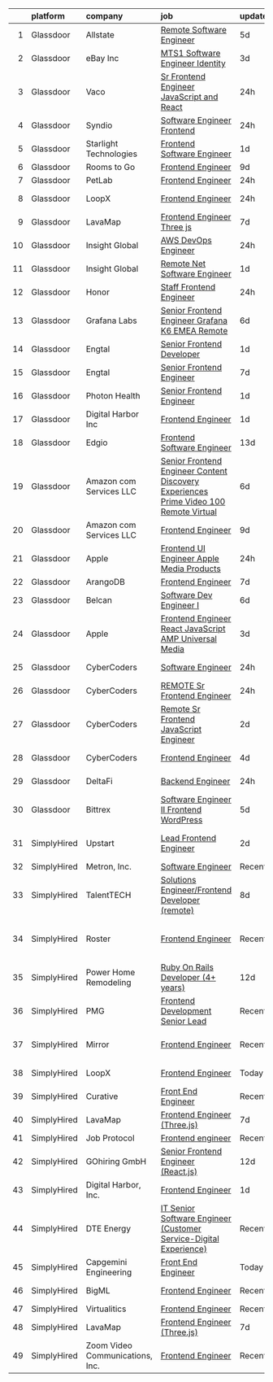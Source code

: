 

|    | platform    | company                         | job                                                                                                                                                                                                                                                                                                                                                                                                                                                                                                                                                                                                                                                                                                                                                                                                                                                                                                                                                                                                                                                                                                                                                                                                                                                                                                                                                                                                                                                                                                            | update_time   | location                      |
|---:|:------------|:--------------------------------|:---------------------------------------------------------------------------------------------------------------------------------------------------------------------------------------------------------------------------------------------------------------------------------------------------------------------------------------------------------------------------------------------------------------------------------------------------------------------------------------------------------------------------------------------------------------------------------------------------------------------------------------------------------------------------------------------------------------------------------------------------------------------------------------------------------------------------------------------------------------------------------------------------------------------------------------------------------------------------------------------------------------------------------------------------------------------------------------------------------------------------------------------------------------------------------------------------------------------------------------------------------------------------------------------------------------------------------------------------------------------------------------------------------------------------------------------------------------------------------------------------------------|:--------------|:------------------------------|
|  1 | Glassdoor   | Allstate                        | [Remote Software Engineer](https://www.glassdoor.com/partner/jobListing.htm?pos=104&ao=1110586&s=58&guid=000001831bf7394eb18ee1877053d9cb&src=GD_JOB_AD&t=SR&vt=w&cs=1_78b74cc5&cb=1662621530840&jobListingId=1008115048879&cpc=444700D72F2ECBCE&jrtk=3-0-1gcdveebkkluo801-1gcdveec8h7j2800-5face8002aa2e907--6NYlbfkN0BLH0BMQoDn-yw6Urt952hBm1JLFZ7WpBxND2cMIOjOqbFVk94wXfJol2fCSe2VsLx6MuvMdbWFXoZpocqK9ZqUcN4JYnfqwRsAt0YmjixCSU6Q8cCzbsHoRdCnB__8rrzsDSZie1HlZQj2oCdq98yvvcLxo-HvnmCi5QUBvattCM-zKKla-U9QDpLOsCqntOmjkzW83pa7nDbunEm1FE8ev3V0ABuI2VLejQlABxkbngIaIecDqkwnlz50RgzilvObH5qURkzsvr4RrlHogC4gjAT38qgRP1Tj69PnwJzIFyt10_itqsFn2_wZ0maQ7c_ZKbScyYnAJ-ax7ZHhu6FtS06Gz1zR9rue86-qpeLFwCTlk9kysj9xm31vrJEN0qCq0keZD1CM3ML7kPuIIJLKlp4zTzK5dEKQrfz4_adx0q2IZ1CQtpPGe_gNSOkdAJQJtpD2FBHxZWNF4Av6RrrZ6gOvHb1WkzYrc8U6upR-K6bg5jfU6M220-8i_QhBo1wei8mz3tdPhZ_fxmOBKYOGBKXPY_alzUwDwAa051DF68_QBWOS_93W53udGv_ECD4SFCEXIGBtKybGVrCdHSFX7IzGYJfXKXH7NxPRygEs3xQkEJFKoexP9SkGTgPMgM9Sg36bNXunf-Jy7wdw-iN2qKzxHPvjKkUpYAt-OnTJCojn7cpKLpJXVvE3q_p5hgjjIE0I5_JErQiBS7FAOAxsqGHGwkGtbA5cljaQgUy5rdzL8-54t877YPC1vngTUBqt7e754gbbnrwJiI1yg3RRtX7SJB1Rqu-xSkD2h4BYYFshVM4W564R2WchMirLUPJyAC4ppXnhudrbXPBQz7KcaKK8CKYVhWski7O_Z1uoE0fh7QWcyvoYE0D_JKIUrWktcQ6AiuJoa5ewcFPrP7bQy4EbUga9fmULCDivtNVk_PCi5meoiv55Kr9b7nX2UN7QKayqfrJqZXC2EfZVJJIFtv4pKXbBzaYHz6VH-bhfpQYulKsPd6wpLOHdgUtgRACubQhLr1XaISnB5RY2182q8cAgOYCNHiaaL9HDi2tOP4vScMa02QDx4XBpiRVXa7BmaYEJr4FAC2mVLKJ1rHB2UevxAHyjiNExvm_HnQzhDRxcUvpFPmKq) | 5d            | Remote                        |
|  2 | Glassdoor   | eBay Inc                        | [MTS1 Software Engineer  Identity](https://www.glassdoor.com/partner/jobListing.htm?pos=109&ao=1110586&s=58&guid=000001831bf7394eb18ee1877053d9cb&src=GD_JOB_AD&t=SR&vt=w&cs=1_0edf32c2&cb=1662621530841&jobListingId=1008117296235&cpc=1FDE87803EF93CD3&jrtk=3-0-1gcdveebkkluo801-1gcdveec8h7j2800-eb14a31bf07ab01f--6NYlbfkN0A9TGvvMbs_9tzUmxh-6hF76myvpV3Plf7hsqRV14VZ2aiPtagJl3fnv9JYFYIpN8lZ3h8RSS_kMby9jBasewK0NxCTE7s6fRYdaDMqijH7eH0uvAZ7fsWXibfapqQ_C2k_O84O4DbB1m1xV2qulU33h0O2QQWBJ_Ag7sDPxUWBzKT-uNkF2_aUdiqnMMDSwRym4IBVTzxrF1vQ0zidswaG3DGP9x6ZtLg4bZHMgbekc3K67bQKm8ECNwb7efLmmPIsh2IWrzzrDCqyL0L1j-nF9DnhpLnxxudi4YC514Iaiquu22f_JV2mv5o6DkmPmVwaugMgqCpBc0HGD9t7dBO6llVggj81VTGmBZUvnSa29XDKEpMjktOkdow9KuDxeVVVTKNa8FFusQ12sgqyBbPyR10F5NSpvJtJ0ocNFg9h5WYpbKpXY1Qh)                                                                                                                                                                                                                                                                                                                                                                                                                                                                                                                                                                                                                                                                                                                         | 3d            | San Jose, CA                  |
|  3 | Glassdoor   | Vaco                            | [Sr  Frontend Engineer   JavaScript and React](https://www.glassdoor.com/partner/jobListing.htm?pos=112&ao=1110586&s=58&guid=000001831bf7394eb18ee1877053d9cb&src=GD_JOB_AD&t=SR&vt=w&ea=1&cs=1_4414ae0d&cb=1662621530842&jobListingId=1008124300502&cpc=B076152010A3B66C&jrtk=3-0-1gcdveebkkluo801-1gcdveec8h7j2800-4e950bf9f6acfd0d--6NYlbfkN0D_sybMACCpf9B-677oK5j6rPldVB6BlrVvFjO_o-GJZbzuF-qh4PxErFUqfUsv_6skaUflXih2BqdXhQlvP0FZVRezZT1P0kLKNuI5B0daSfHRSjiwz0W6ARHyE9ciVYL2wPpF1d45DLyArxkQJT5HCNF116AheAbVrY-Jp1erOzULN6xmpSGnfnmfQ0EMtjWG5AgHsY-FLgHHL__EDEk7LxkuSHLXKs_yx-gL101wtmJC6SPj9slGtX5unJzRHLl3YS6aI99TkdHbiLO0l8ugcng9Qr_xW1A7k_tExazAN2LlSxZst_lZhSJrHSNSGdSL_MI-pYfhW2ADSOELVxxMZGAhfRfkiGufcoEKB1qSiAErWZKz4TptcqYVpuU6qAd5XBMHRaB2_ePAKRGiTyEMOfGxaBbvRYZc1gKmmZ7iQmBCcrpBAGlQzZtillZj_fbXIYse8i0Si1bqmWzNHmVWyxPo8bdnwH4n6yTc08ACMAUeierJGp3XtyDEKOtQptD72vfcUITbZ1YQzaShQJPBJVM32YfAue01BJ4__4mrleKCAKlPzAZ7)                                                                                                                                                                                                                                                                                                                                                                                                                                                                                                                                                                        | 24h           | Remote                        |
|  4 | Glassdoor   | Syndio                          | [Software Engineer  Frontend](https://www.glassdoor.com/partner/jobListing.htm?pos=125&ao=1136043&s=58&guid=000001831bf7394eb18ee1877053d9cb&src=GD_JOB_AD&t=SR&vt=w&ea=1&cs=1_d98bd866&cb=1662621530842&jobListingId=1008124214834&jrtk=3-0-1gcdveebkkluo801-1gcdveec8h7j2800-66801ac3c3d39448-)                                                                                                                                                                                                                                                                                                                                                                                                                                                                                                                                                                                                                                                                                                                                                                                                                                                                                                                                                                                                                                                                                                                                                                                                              | 24h           | Atlanta, GA                   |
|  5 | Glassdoor   | Starlight Technologies          | [Frontend Software Engineer](https://www.glassdoor.com/partner/jobListing.htm?pos=129&ao=1136043&s=58&guid=000001831bf7394eb18ee1877053d9cb&src=GD_JOB_AD&t=SR&vt=w&cs=1_822421bf&cb=1662621530843&jobListingId=1008121428939&jrtk=3-0-1gcdveebkkluo801-1gcdveec8h7j2800-ee31e6fbaaeff577-)                                                                                                                                                                                                                                                                                                                                                                                                                                                                                                                                                                                                                                                                                                                                                                                                                                                                                                                                                                                                                                                                                                                                                                                                                    | 1d            | Remote                        |
|  6 | Glassdoor   | Rooms to Go                     | [Frontend Engineer](https://www.glassdoor.com/partner/jobListing.htm?pos=111&ao=1110586&s=58&guid=000001831bf7394eb18ee1877053d9cb&src=GD_JOB_AD&t=SR&vt=w&ea=1&cs=1_ab235328&cb=1662621530842&jobListingId=1008101023855&cpc=451933188B21919D&jrtk=3-0-1gcdveebkkluo801-1gcdveec8h7j2800-d7501799ad4c8982--6NYlbfkN0DQkrWslipYdAKKBYyyAy12PZe5Qif844XZvzAwxKbcyIRxhdHaqMzJraSVoY3LdvZqdbhDVRcqMbQg9zBKlovBqZFMKKGvJWxnb3S45f-62NWUmbAKl-INeB2t6QZiWm3M1XCYbFffNuOKgWmrB1Y-k2AUD71nAFg2pFsx9_ZakQLz6Mwdh-3VWtaNPTu5NGjCyilmAK1CHw7S-rb4hkXK9UTefqI3ioNFnbpegqmgZ-tc-QFuwyKc8hhF0wLmBgztg29wYTLD00LkPlNhGLrDRrypqpSxiNc3HvMaNwAwECqNScDQwqe_ZEDaHtvaFHxje5Eiwc_NjQcINhz1ROpjmJMAnGA9yHiPvGyb8hyB4txLrnAAd_5Ur41R5aU4ubPiDb6gQn-qLGp9Zfh5dGEz1_0JejLESVzEjICxrvk14pO2LQQGZHU2V12XD889Npn1d4fvj4LTzhKVPMJ0EhFQgHO5aQXx4M-WpiWaluQah-6395ij0IEf6B2iqkKDrfCCScuglQzPLbvAIFwkI6EEu9ypKbNiEPFqSyomLLUXDYEgANKX0Uwx)                                                                                                                                                                                                                                                                                                                                                                                                                                                                                                                                                                                                   | 9d            | Atlanta, GA                   |
|  7 | Glassdoor   | PetLab                          | [Frontend Engineer](https://www.glassdoor.com/partner/jobListing.htm?pos=103&ao=1110586&s=58&guid=000001831bf7394eb18ee1877053d9cb&src=GD_JOB_AD&t=SR&vt=w&cs=1_11f1b01b&cb=1662621530839&jobListingId=1008123414980&cpc=C19BE7EA145E205E&jrtk=3-0-1gcdveebkkluo801-1gcdveec8h7j2800-7f74e0baa98e5bcb--6NYlbfkN0DG4ntHtB_rMsnfhgmnSvK2brktLme1L4SiDeJjQ-izrVOLqRJ5-yjE7k3D6lhaa88Y_ANgwF_H1yKkGi9hVK9w0_9ehLpk9pO4yINk3P864oad3kjjebz0HdITGh8fD_5xnoyKraMZPLLnXRmIAnuTr6PwR1ZiysXENJaSxlsJTSqXFZ1gBSkCrobZ_zt7b-mKaX9piNN11mmGNfYGGr7zYvSNt2pN3rmuPfqIXoZ8-2fJI-xL7BHSvKdnK0-iM5VNAO02KTJ_F0RGchAW3fKUNj6u2pke2mrHcCBZtTsP8oYUs4uw4KAUAlfrmWJ67e4faGwwiGaVH73-zpQBICD1sZYSxKjut5JBX7do5a6HlEtQ4cXI0F2rs5fQ5xMZjF4CS_tpGT80KXbOMb7bh94Us6eURnGsQffbuUx8Snz7hpgYA-yZDK2NqpE2ArVlWBE_Eix8hv_4T-raQNbJcYF8nxykWoXueydrvsPllUOVf91IewLP8vXzjTw5wNbVbQ2k1qmRBT8Ui4jnk63VxxPnjr7RHfujnWW5YJOr8_Hjo7VvQKyLDA5ltkwx_Z2zJppyvubkWx9fvcTp5S-rYiu1Vz5Ed550p0U2qf6-lF_GKNjIuiGh5KDe8oyfyMOCzNliNvY8vLkE7ic2cjmoOKH8YZdkUkf8jDKD-1VRjWt7pQnydiHZi3fPKQ9D8h4Tt1id5DnnlCjoJWZe7syUxzHY4K6Ab8Pv_fvCox9tK_W9M1MUymq_ZoAfhzvIKlcr7yhOqWfgG7RXmT6R_6WWBwg-GxUVYa7IkI_HVksKujAHCpodKj1iYHdoqGOUmAABwiyV3gc0G0zUYSC0iJTAZIre2Cs77HrYKBNhQTZKSQLOfmIs0hlBk8UFOMGjYMd_a5Uba_CA6LYRtRGOrPZbX_sJ4aU7QbfbN5K-Ebxb3lhep-yPKRIsNFU0p3QydwA1MG3TBjFEmy8ngjsyrjMfIMmDURycEhHDPFw%3D)                                                                                                                                                          | 24h           | Remote                        |
|  8 | Glassdoor   | LoopX                           | [Frontend Engineer](https://www.glassdoor.com/partner/jobListing.htm?pos=101&ao=1110586&s=58&guid=000001831bf7394eb18ee1877053d9cb&src=GD_JOB_AD&t=SR&vt=w&ea=1&cs=1_3701f8b5&cb=1662621530840&jobListingId=1008123726558&cpc=3164FDD6030E246B&jrtk=3-0-1gcdveebkkluo801-1gcdveec8h7j2800-9f1bf699b54a0fb2--6NYlbfkN0CdcVd3SDA1nO7RkKTAACmPV4xEt72Vls8LI2dqcgyOeMc_vvJ0_Nfq1ivziVSE0i1diy1UEctFqN__YyT4rZKtEvZA5URnl4AlTtyaC_IxGHVksjDa5MFfv0R9qqBWeggDQwhw3EwTIuiA8Hfw0fsaHvPbjPXcAlozphoEhBZ2hfO90LYGW0jz8yBpIGC_d0Tjrc_fG4mO_8gyFtjw2iHyMqY2KVEByhb0RkMKLU-x83GxYqYuUAXMNBeGalIBEYUMgU1p45qihLJHsq-JVv0A3IO0wDY0y03Nm-ErZnFT08rHzaAB58bFxC5GQ_ZOZlWOGJUGMSTT_t1szD1X8L4X4_skKim11SmfSwH1hp5HP1Ud4iK07sc60-6oNkjDNvoTjc8kag3JAC7BtUThdLZB2TVWFXGFAXAEGTla8q5nIuI5xFttWhm3pJfQcz1RR4-1fz-2jYbqAyFTA0vFzYPyfCHeErozGsJc9r7RT0QpLYGB3mcDSo-Gu0HAubAKF2kpt97Dhht4Ig%3D%3D)                                                                                                                                                                                                                                                                                                                                                                                                                                                                                                                                                                                                                                       | 24h           | Mountain View, CA             |
|  9 | Glassdoor   | LavaMap                         | [Frontend Engineer  Three js ](https://www.glassdoor.com/partner/jobListing.htm?pos=107&ao=1110586&s=58&guid=000001831bf7394eb18ee1877053d9cb&src=GD_JOB_AD&t=SR&vt=w&ea=1&cs=1_f98632e9&cb=1662621530841&jobListingId=1008107112393&cpc=654405A9B1E0A9F5&jrtk=3-0-1gcdveebkkluo801-1gcdveec8h7j2800-507f65a59dabc98d--6NYlbfkN0BvffYVbnfQbS93BkAhZe1nr_iwjsb5JUyOPZS3_wkjOSgWe_xkED14VH_47UFZw_f0PD-YV63-y0VMcTqxeh60kz2wUlyYmhXvmznHihDAAKeEfwl2yS4bQ_ahTu2wz6TXdbxPG-YL6ZGXSRJhELPmAH1xTPive-rk2Dzvl7eLtJhbzN0NlD7-sza0iPBPqtwPdu6hRr4pHyt3FPMUKR9I0rF1pDyOOi1PHsxO5QvFMsRrhtrvPmJ66QhveONwp7IQJ2-OihKs4U85c93ejsNlZZ9Ers_NxFNkkp4CUBzANoKUBjj7j9WbdtKYJIxYe_xJOsuaLJcEkS8scEyijuckeFobUVg51wZOXtS-RVQ7PwYjeb0QUOhSPeP8GaSPxSsAV_3064fBt7RyoMlWGkCU7UJbvx61LFGt1nvkGW4y1yVl9_d1SBPVNkH_fF8dNjAFCcECXsCE68WNCh8bygua6hWgXNjQ8bBfyaNJlTyszedEPbnUCgSOQDwNsJkqAtw%3D)                                                                                                                                                                                                                                                                                                                                                                                                                                                                                                                                                                                                                                          | 7d            | Remote                        |
| 10 | Glassdoor   | Insight Global                  | [AWS DevOps Engineer](https://www.glassdoor.com/partner/jobListing.htm?pos=122&ao=1110586&s=58&guid=000001831bf7394eb18ee1877053d9cb&src=GD_JOB_AD&t=SR&vt=w&cs=1_fec6e766&cb=1662621530842&jobListingId=1008123852045&cpc=8795CF9063CD573D&jrtk=3-0-1gcdveebkkluo801-1gcdveec8h7j2800-75542af118f01cc7--6NYlbfkN0BKkHZu3wF05EeDimN_p6sYpKCMArvwa95YdH7UpkaBCqc7l59ErwqcH9nBDsTYDe07RfJi1bJNSAwIVDHAOR5yRpTJiZWLi1_FUS0BEL1zUZw9z2Gh-DWH-d-WioCBKf4DPKVfmM4ti625-8D5wVHFcI6Fy-poVJurx-xtqCyFehScgy72EJhqp3o7AJ7TA7yQJnXW2-MKsLfpR1zUaQEKwWvH7m4sbJ1Ei9ZvVFbcDNz86VxJYJxySeeSpqxDZqTd63--yKBa3aEUN_l6mk6k-ZUW_9qm0I-2sygUA0KGuPuD8yu63SJeupG9tA-rapWI3DGAhuNmr8dr1kmykoFiYjoldtaRuGeEi4jNqXsG8TP2rGMEOrYNGp26i5UO3n894zRYiah0UdHIEunXRdfMdfvpQqEyvZb8JWFY3AtS06d38SZbV8xmpU0N2ZhnO_TIaNpbBYYU1_Bh0MTMdxBel0vgU__9Blr5XjLsw6E7Vw%3D%3D)                                                                                                                                                                                                                                                                                                                                                                                                                                                                                                                                                                                                                                                                          | 24h           | Irvine, CA                    |
| 11 | Glassdoor   | Insight Global                  | [Remote  Net Software Engineer](https://www.glassdoor.com/partner/jobListing.htm?pos=120&ao=1110586&s=58&guid=000001831bf7394eb18ee1877053d9cb&src=GD_JOB_AD&t=SR&vt=w&cs=1_156e4a12&cb=1662621530842&jobListingId=1008120914461&cpc=1FDE87803EF93CD3&jrtk=3-0-1gcdveebkkluo801-1gcdveec8h7j2800-7f584694b261b1bf--6NYlbfkN0BKkHZu3wF05EeDimN_p6sYpKCMArvwa95YdH7UpkaBCqc7l59ErwqcIH_6B4QXmkK71sUGySF3VYl3vI1fiAh5mlDV5R1kG7RQjpEnLdqzzdoEtYco9uOEjyXamidW05XtF601UdKmWKLTy7qahAIgHl_s9T1_g7niFBErZZTZkKMqWzw4IsBioYhHsgmyKGzRCzR0j1nLk7AAKbehT5qVTGXzEAzIDvAtOJgPnEphsrGP1Y3kmQEwUYVXO0ZXPNKEWKBZtPIFGzQShxl2hyJ8ULeeFrhSqZ6CjIBgwTnYfB0bg_ldYVH5ZPNQZ7KqRRMk_xGjIO1AtgwvWza8jInqmABzUhHVG-iANwIzjFYNyOdQjieHfDCZplGjZa5zfHXH08GSeSN73ckuqaK18zF_WUwfL4qmuzkY_gos69UXEYl_sZuU4MQVxCZ0NHPUOyKzA7Rpz6J7qVojgon2T6mhB2W0O_fFIp-CkbZ9B1DD3R26ez2KdZtA)                                                                                                                                                                                                                                                                                                                                                                                                                                                                                                                                                                                                                                                            | 1d            | Indianapolis, IN              |
| 12 | Glassdoor   | Honor                           | [Staff Frontend Engineer](https://www.glassdoor.com/partner/jobListing.htm?pos=123&ao=1136043&s=58&guid=000001831bf7394eb18ee1877053d9cb&src=GD_JOB_AD&t=SR&vt=w&cs=1_f9241317&cb=1662621530842&jobListingId=1008123742871&jrtk=3-0-1gcdveebkkluo801-1gcdveec8h7j2800-f58c46f372c6593c-)                                                                                                                                                                                                                                                                                                                                                                                                                                                                                                                                                                                                                                                                                                                                                                                                                                                                                                                                                                                                                                                                                                                                                                                                                       | 24h           | Remote                        |
| 13 | Glassdoor   | Grafana Labs                    | [Senior Frontend Engineer  Grafana K6    EMEA  Remote ](https://www.glassdoor.com/partner/jobListing.htm?pos=128&ao=1136043&s=58&guid=000001831bf7394eb18ee1877053d9cb&src=GD_JOB_AD&t=SR&vt=w&cs=1_76f037a7&cb=1662621530843&jobListingId=1008110677148&jrtk=3-0-1gcdveebkkluo801-1gcdveec8h7j2800-ee97ac2b99a5ccd4-)                                                                                                                                                                                                                                                                                                                                                                                                                                                                                                                                                                                                                                                                                                                                                                                                                                                                                                                                                                                                                                                                                                                                                                                         | 6d            | Remote                        |
| 14 | Glassdoor   | Engtal                          | [Senior Frontend Developer](https://www.glassdoor.com/partner/jobListing.htm?pos=114&ao=1110586&s=58&guid=000001831bf7394eb18ee1877053d9cb&src=GD_JOB_AD&t=SR&vt=w&ea=1&cs=1_161b5e3b&cb=1662621530842&jobListingId=1008121302706&cpc=FA84DF7EA1EC2398&jrtk=3-0-1gcdveebkkluo801-1gcdveec8h7j2800-5799f13081ba76bc--6NYlbfkN0B7Z8t6fEMDh_BTkcJVPNJicKvZQEBTy5HSwyHa20ewqmyfWNXjNsfvmtdqiCQm-ExLUZ3KDcjrXbN2Zn6j9Ywt9s2g91mlMGPLZ70mt-1fh7WgH2RiqNPpR646LJ6qhFikaZIyIGcuymmmMxpx11ZagTSKLmHA5jBnHCr_dbYaMiJ_fHYjDFnBg_e97dfSpyU0xEsBmq_IKcQiACzwbvJWWmWGhjc55si-NTJ6UFLfaIChK0R4Rj5KJF_TgPMQi7MdmbkqUumfAYXu9Y7dKtYXDC00BJuO8t7Y8YEjIvNTHYQ-uXcNlOXQo8lU4bXjwwLIObRWnhRWmnUvPBjfQE18Fd6YnV0UbdRvQsfmYzdKQBnq7m5avGrBLuPDPdeHVK0u9Xxn3_CS5l_Qikz8b6-D1u6Tqr5nNBntfyzyGE8jvGoLPACMAqm4dRQ0dWgoi_j1Sd5hEuasFegBUsc1BBxF3OKui0-dN_U5ZkA8-CgjPXAgYXkpX3SzjA9XRPkGD4FHrhW34ZTaVKhdqZs9IrGo)                                                                                                                                                                                                                                                                                                                                                                                                                                                                                                                                                                                                                           | 1d            | Remote                        |
| 15 | Glassdoor   | Engtal                          | [Senior Frontend Engineer](https://www.glassdoor.com/partner/jobListing.htm?pos=115&ao=1110586&s=58&guid=000001831bf7394eb18ee1877053d9cb&src=GD_JOB_AD&t=SR&vt=w&ea=1&cs=1_2669870e&cb=1662621530842&jobListingId=1008106805265&cpc=9908D8D4413DBB8A&jrtk=3-0-1gcdveebkkluo801-1gcdveec8h7j2800-0bba0f7196e49b2f--6NYlbfkN0B7Z8t6fEMDh_BTkcJVPNJicKvZQEBTy5HSwyHa20ewqmyfWNXjNsfvmtdqiCQm-EwApJ61LUEmzABFffdwjeH4bMwPx6ol4kU7p8SXDqKtsxQl6f24FqfojIxFgqSfJEEPzcIqCDMVOZjNTI3bvy5xGpBBoVkXYD6nAcQIgiN1LFNnxDEhHG_6wHAV95b3WirIwgJOfpDL2TpoWa3QMU8xrka4ONDKTgUZJFN3E2EZlqktHNMpfQk5S2uiHGtN_xYf-_TUsZ2HSQM61uRy5gZwh3V1QRMpOtqpcXiobktOzmYBJtw2arUkIDV0eOEsi-Aj8dBfLqyf_jBfHa59Zyz6LmICd5Ad6UZz100QysM4A6B_FFSLObikl5surd7O-96Cc36OLQUrXfwyBEawUDPSnd3lDVwZ0J0PS1ysxIA7EDemOl9kVgWTPWnYODLPw9QPINGyaZX7cMcu-GG9bD585i4mkjAvZxwMMHlrSGE3xCLhgeu06gWRon_jMeSxxxiI4IwZpL0rfQ%3D%3D)                                                                                                                                                                                                                                                                                                                                                                                                                                                                                                                                                                                                                                | 7d            | Remote                        |
| 16 | Glassdoor   | Photon Health                   | [Senior Frontend Engineer](https://www.glassdoor.com/partner/jobListing.htm?pos=108&ao=1110586&s=58&guid=000001831bf7394eb18ee1877053d9cb&src=GD_JOB_AD&t=SR&vt=w&cs=1_5b7d20e5&cb=1662621530841&jobListingId=1008120705544&cpc=AF770993EC679D41&jrtk=3-0-1gcdveebkkluo801-1gcdveec8h7j2800-f13415fc29669980--6NYlbfkN0DG4ntHtB_rMsnfhgmnSvK2brktLme1L4SiDeJjQ-izrVOLqRJ5-yjEhSyAj73O13QCfwQQ3-HGC25VRam0C81xAdFqXaWagRtUtaXex-Fhc_kBkdUpvTQAUas88MRyjwb5fAzvpF2oVv4g0vPCnWjKrlqqgO_rdk_6qvV7LwilBD_PN4jP0EJLLlyTx0uW4AgkDIwYPf5oEK-R2PQmL_g9TBiDOya-BjLRG8N_dbeQ2fUTifHujWX-dlKo96tbvYl8tZne1TZUF9yqZx-z0xNw1NWEjgx-zmgH4ZSRuljdElTebLayO42jTrkqh7yxMFwttWOk67z6wEjr8bhuKP4dFLJJBUtUE6OAIjrasZwoItb9kymkMU-e7dmSh71iFaXLJAOoxNkmeZdmwea2oNRlBofeK1Ei3wxIP6YkPHTri0HZKF1hzAwPwHN7xuglAW3zwQTDuAutFqLa5h8jYCqY1VtgsQy1HDmzYUocNldHMV8NWhSGTjzee2MN40iVxtFGkWmtQ5NaGGzAWyK7kJQ-ii38IvCnwEGLD2m2SefoLJ_8t9in6LQmGl6ySepWsDuUqOlly7xYHgFEbk67IQsJVPPSLVUD0AXA5IJrISjrTEHAAa78lRoiVEfabG4eoA0BXuVbQUFja2zn2SLf1ReGwbmnYzoLWgC9FMr6EQngM1T4psi2tcEoowRAcTyV6LWYyB2EYFIKmOhIz1K-iKjPq3duD2PDTP0aB087h666cfoWlchaPjU2TbkMgW6pvkPNCqh-7AFreRjM8s7bEWK79kaf-rPunmvcs3XIUXcLqiWP5O8eSV-1dy0OjGvMhQ8Yko8DKSJrGxGLPKyi0sGJlG9V9Bga7yB6P3aVWogqWI0n6Q3hf6rEPk6c7RbT1j9SMGaN4avGuiJBGwnZ1_LfmHnjiIPosEFKNqxCRL0h1hFr6bKn38AbczGLk-_9Z7MuGT8Rnm0H3luBfnfmbPIcuVSW2MPhO-YwdmbzJD6cPYXFaaexyaj4)                                                                                                                                 | 1d            | Brooklyn, NY                  |
| 17 | Glassdoor   | Digital Harbor  Inc             | [Frontend Engineer](https://www.glassdoor.com/partner/jobListing.htm?pos=126&ao=1136043&s=58&guid=000001831bf7394eb18ee1877053d9cb&src=GD_JOB_AD&t=SR&vt=w&ea=1&cs=1_547a7731&cb=1662621530843&jobListingId=1008120462297&jrtk=3-0-1gcdveebkkluo801-1gcdveec8h7j2800-b5ba12822d073eaf-)                                                                                                                                                                                                                                                                                                                                                                                                                                                                                                                                                                                                                                                                                                                                                                                                                                                                                                                                                                                                                                                                                                                                                                                                                        | 1d            | Remote                        |
| 18 | Glassdoor   | Edgio                           | [Frontend Software Engineer](https://www.glassdoor.com/partner/jobListing.htm?pos=113&ao=1110586&s=58&guid=000001831bf7394eb18ee1877053d9cb&src=GD_JOB_AD&t=SR&vt=w&cs=1_99f881ae&cb=1662621530842&jobListingId=1008093938169&cpc=1FDE87803EF93CD3&jrtk=3-0-1gcdveebkkluo801-1gcdveec8h7j2800-7bf3e7e5b82a1895--6NYlbfkN0DG4ntHtB_rMsnfhgmnSvK2brktLme1L4SiDeJjQ-izrVOLqRJ5-yjEhSyAj73O13RzD1XV-HKzb1qbrCo8BlXYlswbiYcu4jWB1Kdyo9exFlqz8KZ6ZytWZQz0v_d_hAN-dM9Rqsjs8e1xDViYUErSDPFh5Mg4KhGb6C52W1AALlGEZOZmS4GBWKc1yfib9zkGA72XSrWGmQ1hbsw4xK4F8c5rtR7V9-S1kkGh3ax0ApDiRMbYEY4h9PkqzGlKD-hWQw0bjm_oRN7DCZ_OftUHbM_4-RkuFkaM9EWRdoh8O76n5RT8P7gLpkp-prwcq7knRUOqHgefKXsMdnmCDTXi4dLf1hDUKCjY-6B8niySqFfZ38jfrTeZ2d_FKbirxC8t4Cpxwa3di9fEigGNiKC1pJCoLgVqFZ3x9SyL7xIUFEx57RIMkQsp6n2AHsJruyeVxk3PStrSDZt7Bd5l4pDQtnGzdrt1Ro_RACAfeC2p0E5lLOe70-9H3_QhuHh5GWnXE1uPjxoFSjIWEkc8Iv6sMg6zaGVhlK63nVor_LJmJPLgapDBGIvuceIYshHoX6hbFBMCh8xQpEovJrpMZMBlB63_IIX28iVTy27ttUnGScPydVvkWerZPVxXg5CFuxOiP6E2VYJ6W1S0Fnukb30Kln6WBH_nvSW_oIUOm88suqYzSvD2qgxZ0mzRZuwL1ZzkdA_Unv2CCiZosQLmrWuwQ-xFT5AjZvq_aY-uc9FIG8FYsmkjohRQMSWNOOMJ1Dl9NtSW1O9YYi_JXqEQYW-9cq7a8su-sJ63A7f-rklIioPch3xV72f77hnZTKcWLe3Vfo41EX8Xtsg2T3LB8w1N0yjpsQYZMxllQ5ty10Sh3NdFowS_4l_DBRWoieqMpHUNoY5gcLRisgo5-Nr2b6CKiqy9B15J65o1357xCq9CfAmlOkxgNMVbh9qDtx4PBxDu2sdYtmo8bZxPlbwKLTnY7SjvgikgMjei3ZpvfoU7eQ%3D%3D)                                                                                                                                   | 13d           | Remote                        |
| 19 | Glassdoor   | Amazon com Services LLC         | [Senior Frontend Engineer  Content Discovery Experiences  Prime Video   100  Remote Virtual](https://www.glassdoor.com/partner/jobListing.htm?pos=130&ao=1136043&s=58&guid=000001831bf7394eb18ee1877053d9cb&src=GD_JOB_AD&t=SR&vt=w&cs=1_068035b5&cb=1662621530843&jobListingId=1008109129572&jrtk=3-0-1gcdveebkkluo801-1gcdveec8h7j2800-a0ed332e400b844d-)                                                                                                                                                                                                                                                                                                                                                                                                                                                                                                                                                                                                                                                                                                                                                                                                                                                                                                                                                                                                                                                                                                                                                    | 6d            | Remote                        |
| 20 | Glassdoor   | Amazon com Services LLC         | [Frontend Engineer](https://www.glassdoor.com/partner/jobListing.htm?pos=127&ao=1136043&s=58&guid=000001831bf7394eb18ee1877053d9cb&src=GD_JOB_AD&t=SR&vt=w&cs=1_36074495&cb=1662621530843&jobListingId=1008101635144&jrtk=3-0-1gcdveebkkluo801-1gcdveec8h7j2800-da3fa317116c0d26-)                                                                                                                                                                                                                                                                                                                                                                                                                                                                                                                                                                                                                                                                                                                                                                                                                                                                                                                                                                                                                                                                                                                                                                                                                             | 9d            | Remote                        |
| 21 | Glassdoor   | Apple                           | [Frontend  UI Engineer   Apple Media Products](https://www.glassdoor.com/partner/jobListing.htm?pos=105&ao=1110586&s=58&guid=000001831bf7394eb18ee1877053d9cb&src=GD_JOB_AD&t=SR&vt=w&cs=1_5c142ae4&cb=1662621530840&jobListingId=1008122516782&cpc=F4EED0218A761C36&jrtk=3-0-1gcdveebkkluo801-1gcdveec8h7j2800-5ef411f831b73ed5--6NYlbfkN0BvKrLyj5gPmtZO9T8euul8TCxuuKNOtzRJOomxnwSEodTz2Bc-sPZlC5mDe-NOaJggpgBxejv_WZNTmCMdSar8SX7ZbpmzQhWOF8ELQ1iGqniktqIgg3M8095i7tcD-APYmn55uBYZzgFMAZMRA9uDCP41k9mmVr9u3t7zEQgmQ0PmFAiNg3AR1jbR8rkEKFDeaYOYvA-hb6wHm26ekflSBnNIb-_yuMCM07etiUyjDvpIpBpdk9GuUmWxp1LDxUnVnlkYCWvOEJYJyPrgjNFF1-a5MeJiA_8oiUJXggwHWzS7UJG_bsqLjzz9H0K88Eh-dP77qtv8Jfbz1dJJQnkL7KLRyQ2VFTt8AbWiy1Pgb2Z5Q9oWe1ZQVjjF8hJvIoAprDW7PTKvnhKYXbxqQpb0qDebto3gxxN2viiFF3cQDbJaTD-7Hzv958-Bre7YRRDcWzJ1NEydQ4Y9gqG9OOyF9aSUBRcu5u9dhBiQnhMPrKP455KMwE26cbf5Yn0GQBkEcdp0ZGFk1XzaLGufhfngqtgtTchCLvIRCEj_ZuIGlB-QJB3LhdjwSbR3ZGgW79VnlbxlmDunvKmJxJ8jSY_JyJNwT2TCAlXOUOVzZ-NHO066PFT83pvZRtfaY6mAODe0xYNXfezkfuz09VpNvHmhjGKpyG3PsX7yHl47RirSlU2YcNp0ZplQwBjL7OAAZl8GRx2_eNgEk3vCnIO8Q1viLQBQjqlLDftC3RavhSmUE_98WnatpMGtNduskLKWvoQqHyQM6U1CNIolst4UHaTU9CahEgIiS-ZeKBas4y5CPdx9HpmBztO6cZMhEjoYHN0EoHGly2xRkxGR1lTQk4Ni_bZk347v9cPsAB0IMZELlJa1DYsv1hN0_APH-F6jn-gWSlDzH2dcxnJMlnkCOIPq43zw-MwlBO7lQJIrj6mFvJK1bSgLG8liHFn-iLPqcQzMoPZdUqa7FKtswH-mRd90ogKz3Cydqc4%3D)                                                                                                                               | 24h           | San Diego, CA                 |
| 22 | Glassdoor   | ArangoDB                        | [Frontend Engineer](https://www.glassdoor.com/partner/jobListing.htm?pos=124&ao=1136043&s=58&guid=000001831bf7394eb18ee1877053d9cb&src=GD_JOB_AD&t=SR&vt=w&ea=1&cs=1_35301d8a&cb=1662621530842&jobListingId=1008106725626&jrtk=3-0-1gcdveebkkluo801-1gcdveec8h7j2800-bc6aa5a3babc586b-)                                                                                                                                                                                                                                                                                                                                                                                                                                                                                                                                                                                                                                                                                                                                                                                                                                                                                                                                                                                                                                                                                                                                                                                                                        | 7d            | Remote                        |
| 23 | Glassdoor   | Belcan                          | [Software Dev Engineer I](https://www.glassdoor.com/partner/jobListing.htm?pos=116&ao=1110586&s=58&guid=000001831bf7394eb18ee1877053d9cb&src=GD_JOB_AD&t=SR&vt=w&ea=1&cs=1_315c5456&cb=1662621530842&jobListingId=1008110529492&cpc=0C139D4CAD5A6DB2&jrtk=3-0-1gcdveebkkluo801-1gcdveec8h7j2800-dd528e7e7ab15ac2--6NYlbfkN0DXzDzZ1Oulz9LSjzVbF8otUHEujJfFPwzVdyJWZPnyGP21i8g1idx-A-BThzGW7o8iLC2n4dP43abOWRFj6Z0cKcFBwXRdIBGKmT8JsNpcKrp1UfIQ0W1e8HOKJokxQ1ZqXA92zHCrezo1eHfauZ2bJXksmoImMkgMU_iqFE1q_RKZ7IFKRssWhIO7UWj3WoiPqztawvenDWfGtw2Fq9FJ96dOp7e7vfSrpzL69jhbQsZjKcpCfhXL9l4aZiMakj3KMz7gH-OrdPkP6wlb2HBTHy5hkdD29vLMTm6gfjKX1NzqFJppefQ0rH-ZKvC9YTFG0pio_Mco6HnqCYxUtQ2kU1OrWoysEwAKkzyvNK746EZ2hJDRirdQXIAlHQt6deVOywb6_R4J-qF97TDERvIWoGA2PnsP4z7i2Voa6a-brZFIF0EQgKWbhFBMEnqQOOqjT3Y926x9H42duUPk2Jn2fyw_9rSpMMiPDMwZv04AMkP-r7t15-KBmlvlnglxoz7KgSTfor_q7Mw6waWwCwCTXjhdjuLMVJnr3A50UV6UfMKCa8CoNFFk_H9i9t5QhZT_uFTcIN5QFCt3SEYSBVUTBPPI0khc13rUDoYXHT_OWmCyusLfDf6n4-tEVv1GJ_jAGs0wjI04e1QuNGwDWlBOYrn1oGukbRnm0YPjxoCZG5-5hm17PVj3QYsaVn--o8MPhd9X9fiL8Uqi3uVhHZy5ADi5b9gduIco5IkC33f7Htzyy2-gwhqASS3gss1KzkViKb4NsEZ9m4X_m4vqdjKSy9frIcR7Uw3Qw2d_LLhFe005xE2DLnCGOBpDZsHcNdLiC4F3wdSedw%3D%3D)                                                                                                                                                                                                                                                                                                 | 6d            | Seattle, WA                   |
| 24 | Glassdoor   | Apple                           | [Frontend Engineer  React  JavaScript   AMP Universal Media](https://www.glassdoor.com/partner/jobListing.htm?pos=106&ao=1110586&s=58&guid=000001831bf7394eb18ee1877053d9cb&src=GD_JOB_AD&t=SR&vt=w&cs=1_a4da64ba&cb=1662621530840&jobListingId=1008117423118&cpc=334ABAF5D42DC775&jrtk=3-0-1gcdveebkkluo801-1gcdveec8h7j2800-a708b9ee7d2dbad9--6NYlbfkN0BvKrLyj5gPmtZO9T8euul8TCxuuKNOtzRJOomxnwSEodTz2Bc-sPZlC5mDe-NOaJhaZKk2YD_gp822PAngsSbx4LFdA-jIq2nm7YS-e-yjBrPH9-n6WUaw-C99g9geOZyurP44_9bPOOiGKVkwIVtFW6yOO23cbvGbj6c-9LllpZr2Ed6z97Pf1cgTU6om_ga9o_RUeF3n1IAtNR4ZkJmc_0_vaoqMUr1MJbCRzv7_llZf01vaPJ1j0AqSxC6Q4ff5B6JhHJCPiVLPfEP1UvyiTnNAKTneGTT0Uagy_gj_Cgp6lcamP5g26uSWcMCvlVG_CKdEWWMLuG55sN7eXDlwuSai2IIoCnOuVhKAtl3tWWFV5Qk-7NTAiqY8_s4chR28eYLWT2eu004DJgsTpDoDhV7mn-LBREcxDwJRJi3HphMHNYM1YZsDQuxJQ0SrR0MrpeUt0EBpoHuV2nPaOga2s39EJBZlFHYpdUuip0fn3rPcRJXayajOd5H86s1Jp9smmcJd2SUhv1cmmKy1bvhqxfkfrQIvwI83Nnf5__Mr2dqrugwJuOV92ohpDidalFHR2seXekTFCyyWXopncNvLzIkyRwjoJbWf5alLCvio16NUwi2TSkuZAsbgzLuT9km4MaL_1fViKGKluFq3TxhJQbkBRF5PFMiTBO1sXl1eZAaIbj3bcPhq4E2KS9IJIPal9CWvJIgyqhAuZPQ8B0ifCZKSR3z9F5oYb1_nbbZ_ElGSmmpRNzRSvnH73r6XhVEtOJsXn8q6cLUYgdVmnqc4LXim0TW7IQW3GPe0HFZ-l3Ky0JFynpvpjl3Edo-Qnl_zck21uhV0rE1Nid8IIyj8xlh8Xuc4wnmZ9gEGoPW00rKub4Xq7J-QPBN6I1xtMehj9iI6UN7SoxwWMPcFw2nd34JcE5RrcLgmeIBQjqlXEPrqAA4VZpXh-4inaI1KwiBX7GLfjg5rRsq7GD_bl8s0MjIx8NP6RU6qTvzFRv_6fGmgnhI7begf)                                                                                               | 3d            | San Diego, CA                 |
| 25 | Glassdoor   | CyberCoders                     | [Software Engineer](https://www.glassdoor.com/partner/jobListing.htm?pos=121&ao=1110586&s=58&guid=000001831bf7394eb18ee1877053d9cb&src=GD_JOB_AD&t=SR&vt=w&ea=1&cs=1_3ad2e971&cb=1662621530843&jobListingId=1008124643152&cpc=FB7E4A1762AE5BEC&jrtk=3-0-1gcdveebkkluo801-1gcdveec8h7j2800-73d4227adee723a5--6NYlbfkN0CpFJQzrgRR8WqXWK1qKKEqALWJw739KlKqr2H-MSI4eoBlI4EFrmor2FYZMP3muM1LhQYdYuJckGaSYajnAH1oLk6ZjeJMEatB36IKwRKoo6MxFVzLpSYqg7Fs-ITuBWmOaYKsq-fSeOIyuPsBQ_-RXiUMeTmK7ZaqATOnyai8IO9jF2l_JOxtKNs9hCrIDdNblxXsQABKptoqAFmqd0RNS0LHr-Pm7Rf59IGLxItDlGycZpm4BjQE8hKsIXOWPz9uQ-5HhMH6fq3gVvsjwN-wEMNtk5mAmM4yoyAu2ZOpOLaeRnExtcimt7T8TRprTWbAQWKEU9zCBSnej4FaSc8MJT-OuUDKVBbPekt6vWzMv3VGfhlQKVfdR5FRzG8ahOFUX1nfSrdd5h5bEVuNS1jvVjO-1_j7BadUGOqnwnS0MAjlqqcOgOPcQHnlvxy4Xh442wFbQ8Dapk41adTQLA2Yeb1PVvhn48uuXTi8m8NxXtGXSh339UpsHAKGsBe2r2B8q-ikMCNnPwZUl6dt6912wXZ3M-dUDKhI-j3rN5SrxT8Ng1hSsRBXd-GKQna2ieOsuHP4uCFWtSj4fsZgavhF5tGeKUoUS3NmhpR2OOISvRhpw6FYSb-fBvr0E0uopZPGzL0-q5zLuyMJip42nxijYNSYrVywPFcsyKof7Zg3UvoF2s_GQKDVV8IggMBjm9k7dQov-KhuHcSNGfDmhOOoR7ETjGsPhGjh6TUJranobEjZYXJ_sdn9Rtw1pPodRecSqFoVMsyo4dI9N7WnW2ZbgbVoIOFX-7CLYuzsFusDDA4CWGKIo7BKPYN5Ss4qwSz8DXZACAOk_Ap-ljP5eJjIXPYTC8VicOXWto6EOdrCQgm5aFRGNPnU3UwcyeZ06P-lKAKY-cgwLMulVK11_uZ0R_OCpPrfF5vvyqMuPCOq9VGMZB4pasygm7jw5aDGSsSZxnSPTVo2oMajOEizKM3yl5d3bRdJjWYLyYjrCz1pmfowEsDo9vUU)                                                                                                                                   | 24h           | Charlotte, NC                 |
| 26 | Glassdoor   | CyberCoders                     | [REMOTE  Sr Frontend Engineer](https://www.glassdoor.com/partner/jobListing.htm?pos=119&ao=1110586&s=58&guid=000001831bf7394eb18ee1877053d9cb&src=GD_JOB_AD&t=SR&vt=w&ea=1&cs=1_600d3b54&cb=1662621530842&jobListingId=1008124641768&cpc=FA84DF7EA1EC2398&jrtk=3-0-1gcdveebkkluo801-1gcdveec8h7j2800-095b354d462041dc--6NYlbfkN0CpFJQzrgRR8WqXWK1qKKEqALWJw739KlKqr2H-MSI4eoBlI4EFrmor2FYZMP3muM1LhQYdYuJckBNe0lUuk1JyqZVUGSIt_xfgxKmwXTHNK_uYzysTcMwlbFNL0d9AiZLtZwI6hyf-aLJyU8cpATIAe4bfhH26KILhJatmf5zHl9M55XkZpQ529NVDVN42xYwA1oQZZI2yjblDx8zBoRYF9u2m-DuYlCdmaKAwz_iBaiHPMsVLWB3k6hAdYgLlwNONGBipaMp6JKhrsBY9YffqZpqviROAPCBxF6PSUGcNqu12GrSnBTkupRPDFaawqgBNc5AuGyGsnHfM77aDPERm7A4PYFwnjFA6yhHkpiCO__cutwUc3c3VWtFXDskbDAeaLgfWXDibgIHU1M52yfPbCyCnmRTiEhT5EDsAV4KV1m8T4dArum00Mh3JQVKRECntNbCNKM2BoubsgIGJwgOqDaANCJVKMPOJdS_DncRWcV98uefkMZcXSIK94oHW5duAQdr_jqhBIGT-Og7iUSTP1QJ4nxT4qwR__gWWkwbpgzcLPpxTVr4tty1f37dR_Q472-h9LuahOuRxl67eXv8h-nALgESAcUWsS7WMT3mG3TByhpBhvXwbQV0f69qHPs-BlKeaLBBCXwG2jYD9B-z3IYo9arscKxtmYeFIT9Y6Uj3ekuUHFu8_rfAYnbfUXzagyLfXREZ1Nt_tAvVGf_p6PrAHLGVErltWcM6K2Jx0gutNLfhxT3vNF2rBh5vGfzn3R8qXbPyTd-vOcfXX_YCYbHPpKA9peGzdDopQoJtDRuBGivlz6RloZfTKjNHa7I-vjTv2Bggpn8XrQ6U_bLviwVHdWQRJHnWZfs-2FXrjss4mgUQEj_oCQ39abOtr6UN_Qa09Zpm37elSlpT5-UZfWHElZe5osNhBRK6eZLdMSvdJN5T41p-G3qqHixEXqw15hAylCYZHxKaVhViNcI7CP23lvrzgw776-XF9GS-l2A%3D%3D)                                                                                                                            | 24h           | Salt Lake City, UT            |
| 27 | Glassdoor   | CyberCoders                     | [Remote Sr Frontend JavaScript Engineer](https://www.glassdoor.com/partner/jobListing.htm?pos=118&ao=1110586&s=58&guid=000001831bf7394eb18ee1877053d9cb&src=GD_JOB_AD&t=SR&vt=w&ea=1&cs=1_662344f5&cb=1662621530842&jobListingId=1008118858420&cpc=FA84DF7EA1EC2398&jrtk=3-0-1gcdveebkkluo801-1gcdveec8h7j2800-39f4212066559fce--6NYlbfkN0CpFJQzrgRR8WqXWK1qKKEqALWJw739KlKqr2H-MSI4eoBlI4EFrmor2FYZMP3muM2jIErn2TD3DTxeJjDpN_owCrxNxQtxgQsnL9wWrx1F2X_lmLwITL7jkUwf0kW211-LwEWYiWow9cTz_QmNuv0-BsMJipwrGD8gvC7GvTL8CRlfp6BI1UQehmPeP-wJ-H2kOPOue2rPBvlFB77lhC8T0hrtXaTooZai2p36iK7RJ5lt907UKCMThZGHd9fD2OMyGxZWQ0Uuzd4W20P18olBI27kkq-7aUonZOezKBQKdIxjESwjkDTtS03NmT8sl8ChaXMKqdXlKCRvXAeI9U_EvUyfnx6A-9eVpo0m92HRx-Eo6SgURihW5ZNo-pOqr1JkuzpSbfVC2U910Ze7bir9iinVkaMNdVJoyiZIq9moDHxnXaTPmGvqdZDMAO5zwGHNx9y7PKaxs98az5puvVVdGufkm0TLJbGl0BWBd7prFEKjBeJk5fGYmiaabDUq4b_l-RefKwx3yvmtcAj9oX86vC_KUfAtdB30V7dNs5C27lAU4PeECikQQtzU3VnULktJAj7wHM8q-59NCNfh_jmDxphO0SeE38MZeXjWyH6jJ3qrs3PZzU88j2HUVXhQUxxmE-cR1tKJnxgNNrFjO7CDLH7Lk-asV6VMWQ5D7dsIa4sw9dgeAyd3dhUtt6qEvwio-NP3X483Uvcy3qCPhybzF_cDa0if0JyswrMkjicvvYLFEJMpcmBJLa97d_5pZuUL9ElVlsMNpVXze_QIVInjjBvGRl6OvEL_SaEcgYqjKtmWaW20e2epoLVRD62igKB_Enztu5ctQUjkC8g5AhZvoCN4sCkW0SUY6iH68BaAFNOf4gBJU7BXX8LCaNcn9odc_JqlHp9t_0zI28mLzDyqhWbQNo0bYwSOFGi96BPL_C2wa7FjSfqChUjhXrBO2TjeymVs6Ayux62u4iniDbWVKJUWEix_gtMkPDmm2mjWJw%3D%3D)                                                                                                                  | 2d            | Lehi, UT                      |
| 28 | Glassdoor   | CyberCoders                     | [Frontend Engineer](https://www.glassdoor.com/partner/jobListing.htm?pos=117&ao=1110586&s=58&guid=000001831bf7394eb18ee1877053d9cb&src=GD_JOB_AD&t=SR&vt=w&ea=1&cs=1_12fc6ab8&cb=1662621530842&jobListingId=1008115942631&cpc=F4EED0218A761C36&jrtk=3-0-1gcdveebkkluo801-1gcdveec8h7j2800-693e2a53ed86737d--6NYlbfkN0CpFJQzrgRR8WqXWK1qKKEqALWJw739KlKqr2H-MSI4eoBlI4EFrmor2FYZMP3muM12-TXueB1jDfkO0eBuexVh41BW_hbvFpDpurVRJLb85zqVN2DrAc-JSj4hGNZdjxd2RpWtPZAwGONAgt7vefoY54HsvNFvWiJF-cLqagIRupzYDPfmxHQymJ84IzkGr_pYwiYKo-DIs5bQPUAamxN9ldENlt6jmzhl5SFH8sThuoDtXbzAtovU-JmzjUZJuTs6tZgrZf6cqcsCQdKr0KtQ3V8Ga6DASnD7jkO16KDvQSQqZlUAlB51lspQzWV8debLc_ozHugRoerBqzgL4RaTMWfV2N7yqyFzpyR-URU9v0J2zXe1Z0DMxJFe-PoGuhsrfKQduw-VUovAVmqMs6HApAVKSiNkCnPUx8oepSEvwIX8AiXOPzPyirbmCc3kwIpXpYhHPZwXKebljmBTvarJ5nyaQdMMfO6dVHtrWKhZd7xP6Q9CV1pKcuHV7M-B9mjhvCL90awsQ6SXp47EWqBHUTmZpaxcvdyCiLLv5sJJyWpc1r2N12aqgvukzN2OFNY0i94YbY2XkeGJjDhd1QAeef-59FeMDV0BEubo7BtbY6k8P6ZOOOolSM_vtABQGFJY6XFR3NJnsjpSW0bxyH8WEzgP-DBouyUh86yM6W8hxuwUyI9-V2GS1zAcx3kP7muzTg_bpzcJJ-uVb9IlMWAm53JsnmAmm8h_1_3oNkwOJpCLdHhX-OozMeocDlu02sgWZzwhRGGSUjiyPQhcYWzozgaaT8FVnzI1HkTpV14o4ojebZNikDRI-Iy6nEbywaFis0RIHXVTwprHnzNA_UOSX2erfRzazsd9Bm-gSsDicJF45gWOzjjDsWDubKIN01gtvEwnE9NeXMsxfeTS2Okl1kREdXVmhDlpj5ZI3PrH90NSmmF32Qed_ZXmRF07CBBqbB4LIjPOg-0X9Fv9RIMbr6VjyVpFeuM%3D)                                                                                                                                                     | 4d            | New York, NY                  |
| 29 | Glassdoor   | DeltaFi                         | [Backend Engineer](https://www.glassdoor.com/partner/jobListing.htm?pos=102&ao=1110586&s=58&guid=000001831bf7394eb18ee1877053d9cb&src=GD_JOB_AD&t=SR&vt=w&ea=1&cs=1_cd8e841b&cb=1662621530840&jobListingId=1008123737001&cpc=BBD63848FB84346C&jrtk=3-0-1gcdveebkkluo801-1gcdveec8h7j2800-44783430052ebbd6--6NYlbfkN0CdcVd3SDA1nO7RkKTAACmPV4xEt72Vls8LI2dqcgyOeGZcvvy7uzBIr5QJLG0ENbnAaltBAVu8NoA1JSChteL3cvsCXvK1eDddz-s22TLJU5YqV0VRZAFDWv_x_HRz8J_oVQWZN5Ls9Tu8Z7vJRVNaXVNVz_fan2Y6pzyHiDA-5hVi3BgZGqtrRiD0FGl589R6LrM1OKmawj4kYESA0Ac24iSQlLXSvOTuodc3xFsCeJ9l0OP5vKWoQxF5sd4uk7EsXSxhyh4tdUeO9er_P9cHovbSJb-uI2jjUjTnm-ymEnL5dgFfACDRsur5-cSop1bh1ZmMaBLC4Nb_fWvOuDhq3cBBDJ7p5sHfluL5qTytv0C9JovBIXOG-_ZkD6DdfvUtPUQ4WtQ1GwKWCC-DU6MEV0N359OsCBmxDRycRKi6Fe2OZcx_w_BceJcumqjRfkHYMlQMddixC1n0ZBTIvDu9m9EBs7VsLuUtI3Q4oH2088pxqT80WZy_QAVLcgoaS-Y%3D)                                                                                                                                                                                                                                                                                                                                                                                                                                                                                                                                                                                                                                                      | 24h           | Mountain View, CA             |
| 30 | Glassdoor   | Bittrex                         | [Software Engineer II   Frontend   WordPress](https://www.glassdoor.com/partner/jobListing.htm?pos=110&ao=1110586&s=58&guid=000001831bf7394eb18ee1877053d9cb&src=GD_JOB_AD&t=SR&vt=w&cs=1_d6d3de44&cb=1662621530841&jobListingId=1008114133792&cpc=0FE1F5EA2BC84A01&jrtk=3-0-1gcdveebkkluo801-1gcdveec8h7j2800-96c46463a50c4cd4--6NYlbfkN0DG4ntHtB_rMsnfhgmnSvK2brktLme1L4SiDeJjQ-izrVOLqRJ5-yjEhSyAj73O13RRNJJ4EA85-NLAVBp1QAFg88z0DmqNU5hsPMyyt6rcl_r2XaXwqWVHiurPfWswobcmGd7j12yKssgvtc7LSp8w6SyQmi0d_TKgNgcWmQonzghTtjyXkVxkYBE1thJHy8LB-cvy3v8zaM989CUo7kslofXZU-DORDML36Q1MTCVFtnW0JE-gVG9gX-BrStsmFcJQoLstTAMi2JYuyAVqAha8c-Pe2jXCIKQgzH2os2E6mA_WTzuWbPR1vxQBD_baquPisSe7iwPPoFtiOqtZDfisfYnjjZyQaZf19NHwvNLVJCMiqWJveCKKfkUqxjJXuSg9XANcKdggYwRkLVZg8I7V-_YJbKWZocvrVEihyekFixkRGOlYMwkOGr4g4tn3vTh2VkD6lfUZ3gZOb8Be9fiJfaea4Ppt63fb3o-Siu9NWUFaBuHPoDaAgaPWkcL4IidfF6VLE05arst2pK9VK-Qebn2mU_J_-ScUYhYIVpgvNG_KpEUDvfLwn1swBAUht2_C9fKR05IR_IyCvxq8msiMyLWmqR354-8RXmf_ILrI-FT16HzMNzIi-8yoiIL6Jdp-oda6kE-J_e0bz3rucFFaGMiWOt_sXpS44mDJt0niYymtTWkW6uhoKMy6GkEOpd1uj6pk3CNpg8ZC0t1mnGcTyWknkD_HObJ0fWQUPTxDq-U9gkDiogBoTdF1Sg6rDKOomgqulVhUuih-xEBLEjoR-nxMOLc4zmIFwljZN87CBAP1pXLEF2ihCpkFvJPC0bK6Wlr6bxE4qvqBOcU3s6j3Io7W4Aq7saB40huizjGk1OzVnbXeCoh11ss2IDoI_yEGXG3y-FkqMl4ZjM3lmSzZK2c-BkIn5MjP_y7E8Kyv3HjuW2ulPa_Kp0KcjPa3Nf3OJWqeC_ngJ-UESm_nQWW6zBCWg0GMQGa43UV33ZSS5b9KZ_tFsWxV0VsoqcDGQQSnpLK4v0HEw%3D%3D)                                                                                  | 5d            | Remote                        |
| 31 | SimplyHired | Upstart                         | [Lead Frontend Engineer](https://www.simplyhired.com/job/nlkUpNE5oTnXygg1--Q2zZJqGsG5mIx0fxxugsIlcxtVJ2B3wwKO7A?q=frontend+engineer)                                                                                                                                                                                                                                                                                                                                                                                                                                                                                                                                                                                                                                                                                                                                                                                                                                                                                                                                                                                                                                                                                                                                                                                                                                                                                                                                                                           | 2d            | San Francisco, CA             |
| 32 | SimplyHired | Metron, Inc.                    | [Software Engineer](https://www.simplyhired.com/job/Ki0u2YviscUuapPvbVQzKfn_7cjL1LZe97iYKDFqGubP3GmX-av6_w?q=frontend+engineer)                                                                                                                                                                                                                                                                                                                                                                                                                                                                                                                                                                                                                                                                                                                                                                                                                                                                                                                                                                                                                                                                                                                                                                                                                                                                                                                                                                                | Recently      | Reston, VA                    |
| 33 | SimplyHired | TalentTECH                      | [Solutions Engineer/Frontend Developer (remote)](https://www.simplyhired.com/job/r3NZD_ApUxMkDh9uoq6MJhv0crxkVJYGgQNl0c6914U1EJGruxzmfg?q=frontend+engineer)                                                                                                                                                                                                                                                                                                                                                                                                                                                                                                                                                                                                                                                                                                                                                                                                                                                                                                                                                                                                                                                                                                                                                                                                                                                                                                                                                   | 8d            | Atlanta, TX +4 locations      |
| 34 | SimplyHired | Roster                          | [Frontend Engineer](https://www.simplyhired.com/job/ZacwgR_ukuk7oDe7z4E-UvOGzRcCt0xZInXS-UpCQYxEquOpbfH_Tw?q=frontend+engineer)                                                                                                                                                                                                                                                                                                                                                                                                                                                                                                                                                                                                                                                                                                                                                                                                                                                                                                                                                                                                                                                                                                                                                                                                                                                                                                                                                                                | Recently      | San Francisco, CA +1 location |
| 35 | SimplyHired | Power Home Remodeling           | [Ruby On Rails Developer (4+ years)](https://www.simplyhired.com/job/xzNwfjW_N2WJYHjhhixZKxqy0jLbj7diWYvO4fjO1OlMjz54ycybcA?q=frontend+engineer)                                                                                                                                                                                                                                                                                                                                                                                                                                                                                                                                                                                                                                                                                                                                                                                                                                                                                                                                                                                                                                                                                                                                                                                                                                                                                                                                                               | 12d           | Wilmington, DE                |
| 36 | SimplyHired | PMG                             | [Frontend Development Senior Lead](https://www.simplyhired.com/job/WxYlnAyWuFDkZ0GLVBhdo5Koa7IN5qJxf9CSS4nOUsxSlDljLNPvSA?q=frontend+engineer)                                                                                                                                                                                                                                                                                                                                                                                                                                                                                                                                                                                                                                                                                                                                                                                                                                                                                                                                                                                                                                                                                                                                                                                                                                                                                                                                                                 | Recently      | Fort Worth, TX                |
| 37 | SimplyHired | Mirror                          | [Frontend Engineer](https://www.simplyhired.com/job/1usBlvhGylE7XcQfKrDFHQ3BMShtHdNzcIEZv9IJghOGNQmJ_JZEnw?q=frontend+engineer)                                                                                                                                                                                                                                                                                                                                                                                                                                                                                                                                                                                                                                                                                                                                                                                                                                                                                                                                                                                                                                                                                                                                                                                                                                                                                                                                                                                | Recently      | San Francisco, CA             |
| 38 | SimplyHired | LoopX                           | [Frontend Engineer](https://www.simplyhired.com/job/VVKNI9uMz21zHxceVeK8HPYGgAPUHxybwtpu-UnErw4apcxS3mEoOQ?q=frontend+engineer)                                                                                                                                                                                                                                                                                                                                                                                                                                                                                                                                                                                                                                                                                                                                                                                                                                                                                                                                                                                                                                                                                                                                                                                                                                                                                                                                                                                | Today         | Mountain View, CA             |
| 39 | SimplyHired | Curative                        | [Front End Engineer](https://www.simplyhired.com/job/fSZ3_CAABF-zw2ESu7opTvK0RkcKv7mR5WagJJOuCccx7raien3fmw?q=frontend+engineer)                                                                                                                                                                                                                                                                                                                                                                                                                                                                                                                                                                                                                                                                                                                                                                                                                                                                                                                                                                                                                                                                                                                                                                                                                                                                                                                                                                               | Recently      | San Dimas, CA                 |
| 40 | SimplyHired | LavaMap                         | [Frontend Engineer (Three.js)](https://www.simplyhired.com/job/VTHfQWIswe1mt_pcTNUvnNqQv20hJnuNTTC5WSfT7HlWovMxw_a1hQ?q=frontend+engineer)                                                                                                                                                                                                                                                                                                                                                                                                                                                                                                                                                                                                                                                                                                                                                                                                                                                                                                                                                                                                                                                                                                                                                                                                                                                                                                                                                                     | 7d            | Remote                        |
| 41 | SimplyHired | Job Protocol                    | [Frontend engineer](https://www.simplyhired.com/job/EfDkzJbLF5qSPQvEshBdxXXnYwEvNhQNnflr9fkViFTJaW_om62kOA?q=frontend+engineer)                                                                                                                                                                                                                                                                                                                                                                                                                                                                                                                                                                                                                                                                                                                                                                                                                                                                                                                                                                                                                                                                                                                                                                                                                                                                                                                                                                                | Recently      | Remote                        |
| 42 | SimplyHired | GOhiring GmbH                   | [Senior Frontend Engineer (React.js)](https://www.simplyhired.com/job/3j7cXAb5itEVzTwzO7ro7qvGjDP0SMt-Ctywx1lA4B-h9_y6lNO5Ug?q=frontend+engineer)                                                                                                                                                                                                                                                                                                                                                                                                                                                                                                                                                                                                                                                                                                                                                                                                                                                                                                                                                                                                                                                                                                                                                                                                                                                                                                                                                              | 12d           | Remote                        |
| 43 | SimplyHired | Digital Harbor, Inc.            | [Frontend Engineer](https://www.simplyhired.com/job/7oaFZIGlrHKaeTjMWg2mEJCbdKBxZPc4sn22qcfMFr-XnFLDCOQUiw?q=frontend+engineer)                                                                                                                                                                                                                                                                                                                                                                                                                                                                                                                                                                                                                                                                                                                                                                                                                                                                                                                                                                                                                                                                                                                                                                                                                                                                                                                                                                                | 1d            | Remote                        |
| 44 | SimplyHired | DTE Energy                      | [IT Senior Software Engineer (Customer Service-Digital Experience)](https://www.simplyhired.com/job/JvvTdtUvCo1plGK62BDdH0n7TMZPr1alzEo-BMYw1FrbW71hr3U_pg?q=frontend+engineer)                                                                                                                                                                                                                                                                                                                                                                                                                                                                                                                                                                                                                                                                                                                                                                                                                                                                                                                                                                                                                                                                                                                                                                                                                                                                                                                                | Recently      | Detroit, MI                   |
| 45 | SimplyHired | Capgemini Engineering           | [Front End Engineer](https://www.simplyhired.com/job/HgsftgbNEfW10iSaaN5uK4tOZO1LvVzpxwCyOQfgl6REWQe3W784ZQ?q=frontend+engineer)                                                                                                                                                                                                                                                                                                                                                                                                                                                                                                                                                                                                                                                                                                                                                                                                                                                                                                                                                                                                                                                                                                                                                                                                                                                                                                                                                                               | Today         | Kirkland, WA                  |
| 46 | SimplyHired | BigML                           | [Frontend Engineer](https://www.simplyhired.com/job/CwxX6hLBaHjk-8I8S-o2yeNDLL_OfecAIF1klAMeR29ebpr8ligc4g?q=frontend+engineer)                                                                                                                                                                                                                                                                                                                                                                                                                                                                                                                                                                                                                                                                                                                                                                                                                                                                                                                                                                                                                                                                                                                                                                                                                                                                                                                                                                                | Recently      | Corvallis, OR                 |
| 47 | SimplyHired | Virtualitics                    | [Frontend Engineer](https://www.simplyhired.com/job/FbCdHvv-ddJUQYcrh4VfgwNmmGmwD38yFDMcEgXWQm9EoOCJimjK_Q?q=frontend+engineer)                                                                                                                                                                                                                                                                                                                                                                                                                                                                                                                                                                                                                                                                                                                                                                                                                                                                                                                                                                                                                                                                                                                                                                                                                                                                                                                                                                                | Recently      | Remote                        |
| 48 | SimplyHired | LavaMap                         | [Frontend Engineer (Three.js)](https://www.simplyhired.com/job/VTHfQWIswe1mt_pcTNUvnNqQv20hJnuNTTC5WSfT7HlWovMxw_a1hQ?q=frontend+engineer)                                                                                                                                                                                                                                                                                                                                                                                                                                                                                                                                                                                                                                                                                                                                                                                                                                                                                                                                                                                                                                                                                                                                                                                                                                                                                                                                                                     | 7d            | Remote                        |
| 49 | SimplyHired | Zoom Video Communications, Inc. | [Frontend Engineer](https://www.simplyhired.com/job/FmmgMzQnG8JwjngbNXz00uHvWaH0p7e6E7GxKKX60dsBntblqOtA6Q?q=frontend+engineer)                                                                                                                                                                                                                                                                                                                                                                                                                                                                                                                                                                                                                                                                                                                                                                                                                                                                                                                                                                                                                                                                                                                                                                                                                                                                                                                                                                                | Recently      | San Jose, CA                  |
